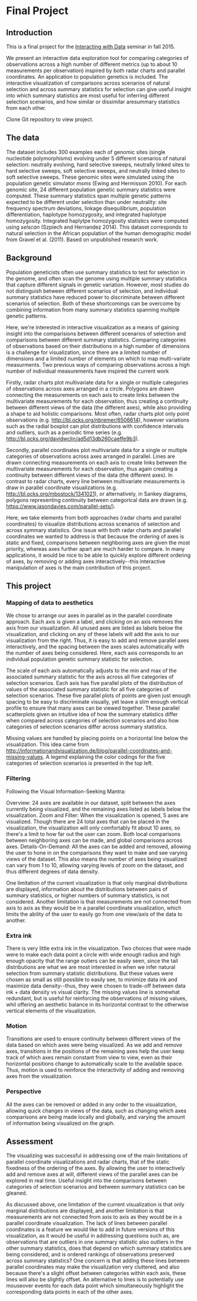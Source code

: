 # Final Project

## Introduction

This is a final project for the [Interacting with Data](https://github.com/Brown-BIOL2430-S04-Fall2015/syllabus) seminar in fall 2015. 

We present an interactive data exploration tool for comparing categories of observations across a high number of different metrics (up to about 10 measurements per observation) inspired by both radar charts and parallel coordinates. An application to population genetics is included. The interactive visualization of comparisons across scenarios of natural selection and across summary statistics for selection can give useful insight into which summary statistics are most useful for inferring different selection scenarios, and how similar or dissimilar aresummary statistics from each other.

Clone Git repository to view project.

## The data

The dataset includes 300 examples each of genomic sites (single nucleotide polymorphisms) evolving under 5 different scenarios of natural selection: neutrally evolving, hard selective sweeps, neutrally linked sites to hard selective sweeps, soft selective sweeps, and neutrally linked sites to soft selective sweeps. These genomic sites were simulated using the population genetic simulator *msms* (Ewing and Hermisson 2010). For each genomic site, 24 different population genetic summary statistics were computed. These summary statistics span multiple genetic patterns expected to be different under selection than under neutrality: site frequency spectrum deviations, linkage disequilibrium, population differentiation, haplotype homozygosity, and integrated haplotype homozygosity. Integrated haplytpe homozygosity statistics were computed using *selscan* (Szpiech and Hernandez 2014). This dataset corresponds to natural selection in the African population of the human demographic model from Gravel et al. (2011). Based on unpublished research work.

## Background

Population geneticists often use summary statistics to test for selection in the genome, and often scan the genome using multiple summary statistics that capture different signals in genetic variation. However, most studies do not distinguish between different scenarios of selection, and individual summary statistics have reduced power to discriminate between different scenarios of selection. Both of these shortcomings can be overcome by combining information from many summary statistics spanning multiple genetic patterns.

Here, we're interested in interactive visualization as a means of gaining insight into the comparisions between different scenarios of selection and comparisons between different summary statistics. Comparing categories of observations based on their distributions in a high number of dimensions is a challenge for visualization, since there are a limited number of dimensions and a limited number of elements on which to map multi-variate measurments. Two previous ways of comparing observations across a high number of individual measurements have inspired the current work

Firstly, radar charts plot multivariate data for a single or multiple categories of observations across axes arranged in a circle. Polygons are drawn connecting the measurements on each axis to create links between the multivariate measurements for each observation, thus creating a continuity between different views of the data (the different axes), while also providing a shape to aid holistic comparisons. Most often, radar charts plot only point observations (e.g. http://bl.ocks.org/nbremer/6506614), however variations such as the radial boxplot can plot distributions with confidence intervals and outliers, such as a periodic time series (e.g. http://bl.ocks.org/davidwclin/ad5d13db260caeffe9b3). 

Secondly, parallel coordinates plot multivariate data for a single or multiple categories of observations across axes arranged in parallel. Lines are drawn connecting measurements on each axis to create links between the multivariate measurements for each observation, thus again creating a continuity between different views of the data (the different axes). In contrast to radar charts, every line between multivariate measurements is draw in parallel coordinate visualizations (e.g. http://bl.ocks.org/mbostock/1341021), or alternatively, in Sankey diagrams, polygons representing continuity between categorical data are drawn (e.g. https://www.jasondavies.com/parallel-sets/).

Here, we take elements from both approaches (radar charts and parallel coordinates) to visualize distributions across scenarios of selection and across symmary statistics. One issue with both radar charts and parallel coordinates we wanted to address is that because the ordering of axes is static and fixed, comparisons between neighboring axes are given the most priority, whereas axes further apart are much harder to compare. In many applications, it would be nice to be able to quickly explore different ordering of axes, by removing or adding axes interactively--this interactive manipulation of axes is the main contribution of this project.

## This project

### Mapping of data to aesthetics

We chose to arrange our axes in parallel as in the parallel coordinate approach. Each axis is given a label, and clicking on an axis removes the axis from our visualization. All unused axes are listed as labels below the visualization, and clicking on any of these labels will add the axis to our visualization from the right. Thus, it is easy to add and remove parallel axes interactively, and the spacing between the axes scales automatically with the number of axes being considered. Here, each axis corresponds to an individual population genetic summary statistic for selection.

The scale of each axis automatically adjusts to the min and max of the associated summary statistic for the axis across all five categories of selection scenarios. Each axis has five parallel plots of the distribution of values of the associated summary statistic for all five categories of selection scenarios. These five parallel plots of points are given just enough spacing to be easy to discriminate visually, yet leave a slim enough vertical profile to ensure that many axes can be viewed together. These parallel scatterplots given an intuitive idea of how the summary statistics differ when compared across categories of selection scenarios and also how categories of selection scenarios differ across summary statistics.

Missing values are handled by placing points on a horizontal line below the visualization. This idea came from http://informationandvisualization.de/blog/parallel-coordinates-and-missing-values. A legend explaining the color codings for the five categories of selection scenarios is presented in the top left.

<!---How will aesthetic attributes ( X / Y / color / shape / size /texture / etc ) will be mapped to the data?--->

### Filtering

Following the Visual Information-Seeking Mantra: 

Overview: 24 axes are available in our dataset, split between the axes currently being visualized, and the remaining axes listed as labels below the visualization. Zoom and Filter: When the visualization is opened, 5 axes are visualized. Though there are 24 total axes that can be placed in the visualization, the visualization will only comfortably fit about 10 axes, so there's a limit to how far out the user can zoom. Both local comparisons between neighboring axes can be made, and global comparisons across axes. Details-On-Demand: All the axes can be added and removed, allowing the user to hone in on the comparisons they want to make and see varying views of the dataset. This also means the number of axes being visualized can vary from 1 to 10, allowing varying levels of zoom on the dataset, and thus different degrees of data density.

One limitation of the current visualization is that only marginal distributions are displayed, information about the distributions between pairs of summary statistics, or higher numbers of summary statistics, is not considered. Another limitation is that measurements are not connected from axis to axis as they would be in a parallel coordinate visualization, which limits the ability of the user to easily go from one view/axis of the data to another.

<!---Are data filtered? ie in some views are some data not mapped to particular attributes of the image? What is the goal of the filtering?--->

### Extra ink

There is very little extra ink in the visualization. Two choices that were made were to make each data point a circle with wide enough radius and high enough opacity that the range outiers can be easily seen, since the tail distributions are what we are most interested in when we infer natural selection from summary statistic distributions. But these values were chosen as small as still possible to easily see, to minimize data ink and maximize data density--thus, they were chosen to trade-off between data ink + data density vs visual clarity. The missing values line is somewhat redundant, but is useful for reinforcing the observations of missing values, whil offering an aesthetic balance in its horizontal contrast to the otherwise vertical elements of the visualization.

<!---Are there aesthetic attributes that are not mapped to the data? If so, what purpose do they serve ( redundancy for robustness / improve visual metaphor / but data in context / beauty / etc )?--->

<!---Are any data mapped to more than one aesthetic attribute? Why?--->

### Motion

Transitions are used to ensure continuity between different views of the data based on which axes were being visualized. As we add and remove axes, transitions in the positions of the remaining axes help the user keep track of which axes remain constant from view to view, even as their horizontal positions change to automatically scale to the available space. Thus, motion is used to reinforce the interactivity of adding and removing axes from the visualization.

<!---If motion is used, what purpose does it serve ( metaphor (eg representing motion in real world) / transition continuity between views / etc )--->

### Perspective

All the axes can be removed or added in any order to the visualization, allowing quick changes in views of the data, such as changing which axes comparisons are being made locally and globally, and varying the amount of information being visualized on the graph.

<!---To what extent is perspective (eg mappings) controlled by users vs hard coded in advance? How does this project aid in exploration vs exposition?--->

## Assessment

The visualizing was successful in addressing one of the main limitations of parallel coordinate visualizations and radar charts, that of the static fixedness of the ordering of the axes. By allowing the user to interactively add and remove axes at will, different views of the parallel axes can be explored in real time. Useful insight into the comparisons between categories of selection scenarios and between summary statistics can be gleaned.

As discussed above, one limitation of the current visualization is that only marginal distributions are displayed, and another limitation is that measurements are not connected from axis to axis as they would be in a parallel coordinate visualization. The lack of lines between parallel coordinates is a feature we would like to add in future versions of this visualization, as it would be useful in addressing questions such as, are observations that are outliers in one summary statistic also outliers in the other summary statistics, does that depend on which summary statistics are being considered, and is ordered rankings of observations preserved across summary statistics?  One concern is that adding these lines between parallel coordinates may make the visualization very cluttered, and also because there's a slight offset between categories within each axis, these lines will also be slightly offset. An alternative to lines is to potentially use mouseover events for each data point which simultaneously highlight the corresponding data points in each of the other axes.

<!---Was the new visualization successful at providing insight that was not possible or more difficult with previous approaches?--->

<!---What are the main limitations of new approach?--->

<!---What are future directions this could go in?--->

